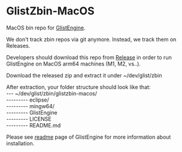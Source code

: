 # GlistZbin-MacOS
MacOS bin repo for [GlistEngine](https://github.com/GlistEngine/GlistEngine).

We don't track zbin repos via git anymore. Instead, we track them on Releases.

Developers should download this repo from [Release](https://github.com/GlistEngine/glistzbin-macos/releases/latest) in order to run GlistEngine on MacOS arm64 machines (M1, M2, vs..).

Download the released zip and extract it under ~/dev/glist/zbin

After extraction, your folder structure should look like that:<br/>
--- ~/dev/glist/zbin/glistzbin-macos/<br/>
--------- eclipse/<br/>
--------- mingw64/<br/>
--------- GlistEngine<br/>
--------- LICENSE<br/>
--------- README.md<br/>

Please see [readme](https://github.com/GlistEngine/GlistEngine/blob/main/README.md) page of GlistEngine for more information about installation.
